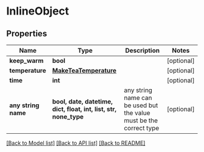 # InlineObject


## Properties
Name | Type | Description | Notes
------------ | ------------- | ------------- | -------------
**keep_warm** | **bool** |  | [optional] 
**temperature** | [**MakeTeaTemperature**](MakeTeaTemperature.md) |  | [optional] 
**time** | **int** |  | [optional] 
**any string name** | **bool, date, datetime, dict, float, int, list, str, none_type** | any string name can be used but the value must be the correct type | [optional]

[[Back to Model list]](../README.md#documentation-for-models) [[Back to API list]](../README.md#documentation-for-api-endpoints) [[Back to README]](../README.md)


